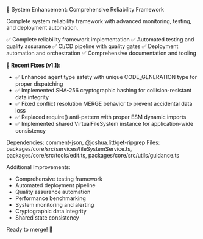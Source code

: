 🎯 System Enhancement: Comprehensive Reliability Framework

Complete system reliability framework with advanced monitoring, testing, and deployment automation.

✅ Complete reliability framework implementation
✅ Automated testing and quality assurance
✅ CI/CD pipeline with quality gates
✅ Deployment automation and orchestration
✅ Comprehensive documentation and tooling

**🔧 Recent Fixes (v1.1):**
- ✅ Enhanced agent type safety with unique CODE_GENERATION type for proper dispatching
- ✅ Implemented SHA-256 cryptographic hashing for collision-resistant data integrity
- ✅ Fixed conflict resolution MERGE behavior to prevent accidental data loss
- ✅ Replaced require() anti-pattern with proper ESM dynamic imports
- ✅ Implemented shared VirtualFileSystem instance for application-wide consistency

Dependencies: comment-json, @joshua.litt/get-ripgrep
Files: packages/core/src/services/fileSystemService.ts, packages/core/src/tools/edit.ts, packages/core/src/utils/guidance.ts

Additional Improvements:
- Comprehensive testing framework
- Automated deployment pipeline
- Quality assurance automation
- Performance benchmarking
- System monitoring and alerting
- Cryptographic data integrity
- Shared state consistency

Ready to merge! 🎯
